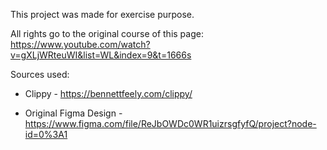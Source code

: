 This project was made for exercise purpose.

All rights go to the original course of this page: https://www.youtube.com/watch?v=gXLjWRteuWI&list=WL&index=9&t=1666s

Sources used:

- Clippy - https://bennettfeely.com/clippy/

- Original Figma Design - https://www.figma.com/file/ReJbOWDc0WR1uizrsgfyfQ/project?node-id=0%3A1

